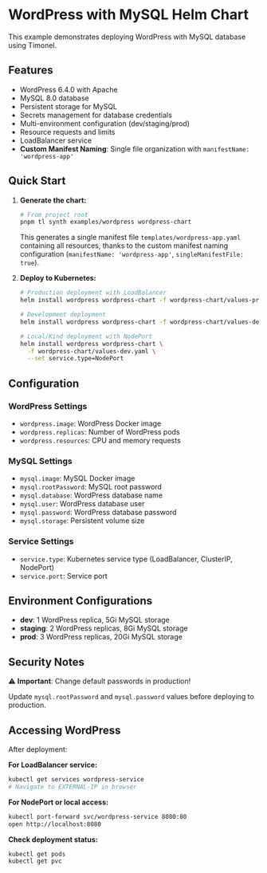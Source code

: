 # WordPress with MySQL Helm Chart

This example demonstrates deploying WordPress with MySQL database using Timonel.

## Features

- WordPress 6.4.0 with Apache
- MySQL 8.0 database
- Persistent storage for MySQL
- Secrets management for database credentials
- Multi-environment configuration (dev/staging/prod)
- Resource requests and limits
- LoadBalancer service
- **Custom Manifest Naming**: Single file organization with `manifestName: 'wordpress-app'`

## Quick Start

1. **Generate the chart:**

   ```bash
   # From project root
   pnpm tl synth examples/wordpress wordpress-chart
   ```

   This generates a single manifest file `templates/wordpress-app.yaml` containing all
   resources,
   thanks to the custom manifest naming configuration (`manifestName: 'wordpress-app'`,
   `singleManifestFile: true`).

2. **Deploy to Kubernetes:**

   ```bash
   # Production deployment with LoadBalancer
   helm install wordpress wordpress-chart -f wordpress-chart/values-prod.yaml

   # Development deployment
   helm install wordpress wordpress-chart -f wordpress-chart/values-dev.yaml

   # Local/Kind deployment with NodePort
   helm install wordpress wordpress-chart \
     -f wordpress-chart/values-dev.yaml \
     --set service.type=NodePort
   ```

## Configuration

### WordPress Settings

- `wordpress.image`: WordPress Docker image
- `wordpress.replicas`: Number of WordPress pods
- `wordpress.resources`: CPU and memory requests

### MySQL Settings

- `mysql.image`: MySQL Docker image
- `mysql.rootPassword`: MySQL root password
- `mysql.database`: WordPress database name
- `mysql.user`: WordPress database user
- `mysql.password`: WordPress database password
- `mysql.storage`: Persistent volume size

### Service Settings

- `service.type`: Kubernetes service type (LoadBalancer, ClusterIP, NodePort)
- `service.port`: Service port

## Environment Configurations

- **dev**: 1 WordPress replica, 5Gi MySQL storage
- **staging**: 2 WordPress replicas, 8Gi MySQL storage
- **prod**: 3 WordPress replicas, 20Gi MySQL storage

## Security Notes

⚠️ **Important**: Change default passwords in production!

Update `mysql.rootPassword` and `mysql.password` values before deploying to production.

## Accessing WordPress

After deployment:

**For LoadBalancer service:**

```bash
kubectl get services wordpress-service
# Navigate to EXTERNAL-IP in browser
```

**For NodePort or local access:**

```bash
kubectl port-forward svc/wordpress-service 8080:80
open http://localhost:8080
```

**Check deployment status:**

```bash
kubectl get pods
kubectl get pvc
```
